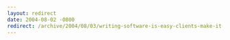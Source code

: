 ```yaml
---
layout: redirect
date: 2004-08-02 -0800
redirect: /archive/2004/08/03/writing-software-is-easy-clients-make-it-hard.aspx/
---
```

